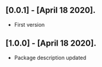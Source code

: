 ## [0.0.1] - [April 18 2020].

* First version
## [1.0.0] - [April 18 2020].

* Package description updated 
